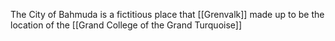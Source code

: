 The City of Bahmuda is a fictitious place that [[Grenvalk]] made up to be the location of the [[Grand College of the Grand Turquoise]]
